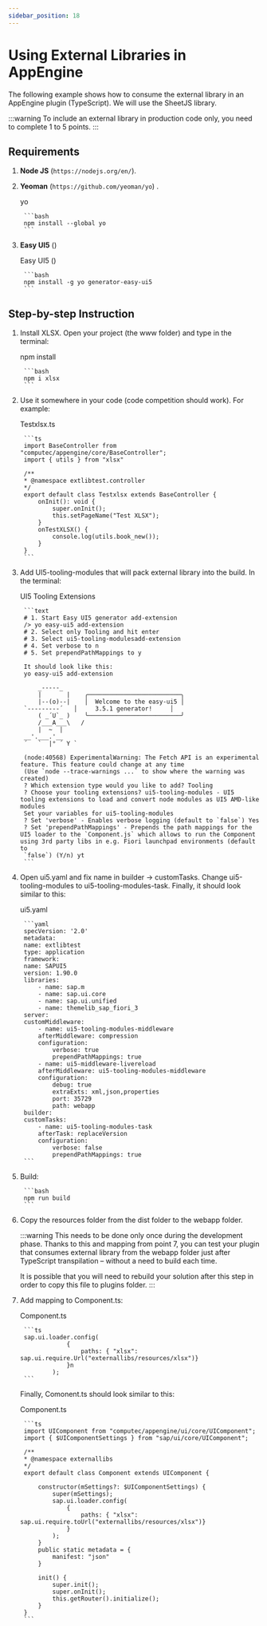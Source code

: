 ```yaml
---
sidebar_position: 18
---
```


# Using External Libraries in AppEngine

The following example shows how to consume the external library in an AppEngine plugin (TypeScript). We will use the SheetJS library.

:::warning
    To include an external library in production code only, you need to complete 1 to 5 points.
:::

## Requirements

1. **Node JS** (`https://nodejs.org/en/`).
2. **Yeoman** (`https://github.com/yeoman/yo`) .

    yo

        ```bash
        npm install --global yo
        ```

3. **Easy UI5** ()

    Easy UI5 ()

        ```bash
        npm install -g yo generator-easy-ui5
        ```

## Step-by-step Instruction

1. Install XLSX. Open your project (the www folder) and type in the terminal:

    npm install

        ```bash
        npm i xlsx
        ```

2. Use it somewhere in your code (code competition should work). For example:

    Testxlsx.ts

        ```ts
        import BaseController from "computec/appengine/core/BaseController";
        import { utils } from "xlsx"
        
        /**
        * @namespace extlibtest.controller
        */
        export default class Testxlsx extends BaseController {
            onInit(): void {
                super.onInit();
                this.setPageName("Test XLSX");
            }
            onTestXLSX() {
                console.log(utils.book_new());
            }
        }
        ```

3. Add UI5-tooling-modules that will pack external library into the build. In the terminal:

    UI5 Tooling Extensions

        ```text
        # 1. Start Easy UI5 generator add-extension
        /> yo easy-ui5 add-extension
        # 2. Select only Tooling and hit enter
        # 3. Select ui5-tooling-modulesadd-extension
        # 4. Set verbose to n
        # 5. Set prependPathMappings to y
        
        It should look like this:
        yo easy-ui5 add-extension
        
            _-----_
            |       |    ╭──────────────────────────╮
            |--(o)--|    │  Welcome to the easy-ui5 │
        `---------´   │     3.5.1 generator!     │
            ( _´U`_ )    ╰──────────────────────────╯
            /___A___\   /
            |  ~  |
        __'.___.'__
        ´   `  |° ´ Y `
        
        (node:40568) ExperimentalWarning: The Fetch API is an experimental feature. This feature could change at any time
        (Use `node --trace-warnings ...` to show where the warning was created)
        ? Which extension type would you like to add? Tooling
        ? Choose your tooling extensions? ui5-tooling-modules - UI5 tooling extensions to load and convert node modules as UI5 AMD-like modules
        Set your variables for ui5-tooling-modules
        ? Set 'verbose' - Enables verbose logging (default to `false`) Yes
        ? Set 'prependPathMappings' - Prepends the path mappings for the UI5 loader to the `Component.js` which allows to run the Component using 3rd party libs in e.g. Fiori launchpad environments (default to
        `false`) (Y/n) yt
        ```

4. Open ui5.yaml and fix name in builder → customTasks. Change ui5-tooling-modules to ui5-tooling-modules-task. Finally, it should look similar to this:

    ui5.yaml

        ```yaml
        specVersion: '2.0'
        metadata:
        name: extlibtest
        type: application
        framework:
        name: SAPUI5
        version: 1.90.0
        libraries:
            - name: sap.m
            - name: sap.ui.core
            - name: sap.ui.unified
            - name: themelib_sap_fiori_3
        server:
        customMiddleware:
            - name: ui5-tooling-modules-middleware
            afterMiddleware: compression
            configuration:
                verbose: true
                prependPathMappings: true
            - name: ui5-middleware-livereload
            afterMiddleware: ui5-tooling-modules-middleware
            configuration:
                debug: true
                extraExts: xml,json,properties
                port: 35729
                path: webapp
        builder:
        customTasks:
            - name: ui5-tooling-modules-task
            afterTask: replaceVersion
            configuration:
                verbose: false
                prependPathMappings: true
        ```

5. Build:

        ```bash
        npm run build
        ```

6. Copy the resources folder from the dist folder to the webapp folder.

    :::warning
    This needs to be done only once during the development phase. Thanks to this and mapping from point 7, you can test your plugin that consumes external library from the webapp folder just after TypeScript transpilation – without a need to build each time.

    It is possible that you will need to rebuild your solution after this step in order to copy this file to plugins folder.
    :::

7. Add mapping to Component.ts:

    Component.ts

        ```ts
        sap.ui.loader.config(
                    {
                        paths: { "xlsx": sap.ui.require.Url("externallibs/resources/xlsx")}
                    }n
                );
        ```

    Finally, Comonent.ts should look similar to this:

    Component.ts

        ```ts
        import UIComponent from "computec/appengine/ui/core/UIComponent";
        import { $UIComponentSettings } from "sap/ui/core/UIComponent";
        
        /**
        * @namespace externallibs
        */
        export default class Component extends UIComponent {
        
            constructor(mSettings?: $UIComponentSettings) {
                super(mSettings);
                sap.ui.loader.config(
                    {
                        paths: { "xlsx": sap.ui.require.toUrl("externallibs/resources/xlsx")}
                    }
                );
            }
            public static metadata = {
                manifest: "json"
            }
        
            init() {
                super.init();
                super.onInit();
                this.getRouter().initialize();
            }
        }
        ```
